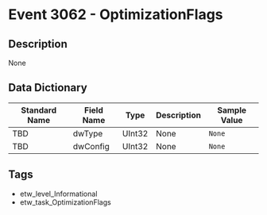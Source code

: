 # Event 3062 - OptimizationFlags

## Description
None

## Data Dictionary
|Standard Name|Field Name|Type|Description|Sample Value|
|---|---|---|---|---|
|TBD|dwType|UInt32|None|`None`|
|TBD|dwConfig|UInt32|None|`None`|

## Tags
* etw_level_Informational
* etw_task_OptimizationFlags